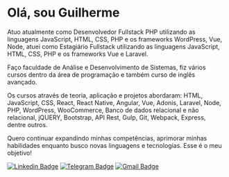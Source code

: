 # Olá, sou Guilherme

Atuo atualmente como Desenvolvedor Fullstack PHP utilizando as linguagens JavaScript, HTML, CSS, PHP e os frameworks WordPress, Vue, Node, atuei como Estagiário Fullstack utilizando as linguagens JavaScript, HTML, CSS, PHP e os frameworks Vue e Laravel.

Faço faculdade de Análise e Desenvolvimento de Sistemas, fiz vários cursos dentro da área de programação e também curso de inglês avançado.

Os cursos através de teoria, aplicação e projetos abordaram: HTML, JavaScript, CSS, React, React Native, Angular, Vue, Adonis, Laravel, Node, PHP, WordPress, WooCommerce, Banco de dados relacional e não relacional, jQUERY, Bootstrap, API Rest, Gulp, Git, Webpack, Express, dentre outros.

Quero continuar expandindo minhas competências, aprimorar minhas habilidades enquanto busco novas linguagens e tecnologias. Esse é o meu objetivo! 

[![Linkedin Badge](https://img.shields.io/badge/-LinkedIn-blue?style=flat-square&logo=Linkedin&logoColor=white&link=https://www.linkedin.com/in/fagnerpsantos/)](https://www.linkedin.com/in/guilherme-oliveira-27080910b/)
[![Telegram Badge](https://img.shields.io/badge/-Telegram-2CA5E0?style=flat-square&logo=Linkedin&logoColor=white&link=https://t.me/sirguilhermeoliveira/)](https://t.me/sirguilhermeoliveira/)
[![Gmail Badge](https://img.shields.io/badge/-sirguilhermeoliveira@gmail.com-c14438?logo=gmail&logoColor=white)](mailto:sirguilhermeoliveira@gmail.com)
